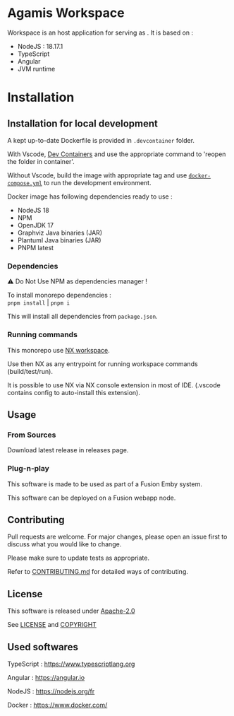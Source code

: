 # Agamis Workspace

Workspace is an host application for serving as .
It is based on :
- NodeJS : 18.17.1
- TypeScript
- Angular
- JVM runtime

# Installation

## Installation for local development

A kept up-to-date Dockerfile is provided in `.devcontainer` folder.

With Vscode, [Dev Containers](https://marketplace.visualstudio.com/items?itemName=ms-vscode-remote.remote-containers)
and use the appropriate command to 'reopen the folder in container'.

Without Vscode, build the image with appropriate tag and use [`docker-compose.yml`](./.devcontainer/docker-compose.yml)
to run the development environment.

Docker image has following dependencies ready to use :
- NodeJS 18
- NPM
- OpenJDK 17
- Graphviz Java binaries (JAR)
- Plantuml Java binaries (JAR)
- PNPM latest

### Dependencies

⚠️ Do Not Use NPM as dependencies manager !

To install monorepo dependencies :<br/>
`pnpm install` | `pnpm i`

This will install all dependencies from `package.json`.

### Running commands

This monorepo use [NX workspace](https://nx.dev/).

Use then NX as any entrypoint for running workspace commands (build/test/run).

It is possible to use NX via NX console extension in most of IDE. (.vscode contains config to auto-install this extension).

## Usage

### From Sources

Download latest release in releases page.

### Plug-n-play

This software is made to be used as part of a Fusion Emby system.

This software can be deployed on a Fusion webapp node.

<!-- TODO -->

## Contributing
Pull requests are welcome. For major changes, please open an issue first to discuss what you would like to change.

Please make sure to update tests as appropriate.

Refer to [CONTRIBUTING.md](CONTRIBUTING.md) for detailed ways of contributing.

## License
This software is released under [Apache-2.0](https://choosealicense.com/licenses/apache-2.0/)

See [LICENSE](LICENSE) and [COPYRIGHT](COPYRIGHT)

## Used softwares
TypeScript : https://www.typescriptlang.org

Angular : https://angular.io

NodeJS : https://nodejs.org/fr

Docker : https://www.docker.com/
